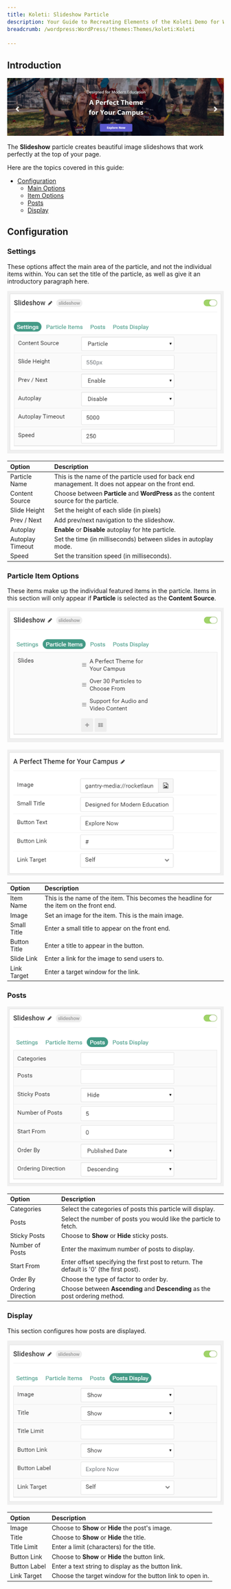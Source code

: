 ```yaml
---
title: Koleti: Slideshow Particle
description: Your Guide to Recreating Elements of the Koleti Demo for WordPress
breadcrumb: /wordpress:WordPress/!themes:Themes/koleti:Koleti

---
```


## Introduction

![](assets/particle_slideshow1.png)

The **Slideshow** particle creates beautiful image slideshows that work perfectly at the top of your page.

Here are the topics covered in this guide:

* [Configuration](#configuration)
    - [Main Options](#settings)
    - [Item Options](#particle-item-options)
    - [Posts](#articles)
    - [Display](#display)

## Configuration

### Settings 

These options affect the main area of the particle, and not the individual items within. You can set the title of the particle, as well as give it an introductory paragraph here.

![](assets/particle_slideshow2.png)

| Option           | Description                                                                                            |
| :-----           | :-----                                                                                                 |
| Particle Name    | This is the name of the particle used for back end management. It does not appear on the front end.    |
| Content Source   | Choose between **Particle** and **WordPress** as the content source for the particle.                     |
| Slide Height     | Set the height of each slide (in pixels)                                                               |
| Prev / Next      | Add prev/next navigation to the slideshow.                                                             |
| Autoplay         | **Enable** or **Disable** autoplay for hte particle.                                                   |
| Autoplay Timeout | Set the time (in milliseconds) between slides in autoplay mode.                                        |
| Speed            | Set the transition speed (in milliseconds).                                                            |

### Particle Item Options

These items make up the individual featured items in the particle. Items in this section will only appear if **Particle** is selected as the **Content Source**.

![](assets/particle_slideshow3.png)

![](assets/particle_slideshow4.png)

| Option       | Description                                                                            |
| :-----       | :-----                                                                                 |
| Item Name    | This is the name of the item. This becomes the headline for the item on the front end. |
| Image        | Set an image for the item. This is the main image.                                     |
| Small Title  | Enter a small title to appear on the front end.                                        |
| Button Title | Enter a title to appear in the button.                                                 |
| Slide Link   | Enter a link for the image to send users to.                                           |
| Link Target  | Enter a target window for the link.                                                    |

### Posts

![](assets/particle_slideshow5.png)

| Option             | Description                                                                                  |
| :-----             | :-----                                                                                       |
| Categories         | Select the categories of posts this particle will display.                                |
| Posts              | Select the number of posts you would like the particle to fetch.                          |
| Sticky Posts       | Choose to **Show** or **Hide** sticky posts.                                                 |
| Number of Posts    | Enter the maximum number of posts to display.                                             |
| Start From         | Enter offset specifying the first post to return. The default is '0' (the first post). |
| Order By           | Choose the type of factor to order by.                                                       |
| Ordering Direction | Choose between **Ascending** and **Descending** as the post ordering method.              |

### Display

This section configures how posts are displayed.

![](assets/particle_slideshow6.png)

| Option       | Description                                              |
| :-----       | :-----                                                   |
| Image        | Choose to **Show** or **Hide** the post's image.      |
| Title        | Choose to **Show** or **Hide** the title.                |
| Title Limit  | Enter a limit (characters) for the title.                |
| Button Link  | Choose to **Show** or **Hide** the button link.          |
| Button Label | Enter a text string to display as the button link.       |
| Link Target  | Choose the target window for the button link to open in. |
